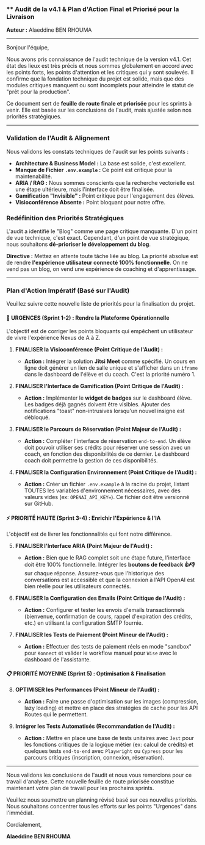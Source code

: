 ### \*\* Audit de la v4.1 & Plan d'Action Final et Priorisé pour la Livraison

**Auteur :** Alaeddine BEN RHOUMA

---

Bonjour l'équipe,

Nous avons pris connaissance de l'audit technique de la version v4.1. Cet état des lieux est très précis et nous sommes globalement en accord avec les points forts, les points d'attention et les critiques qui y sont soulevés. Il confirme que la fondation technique du projet est solide, mais que des modules critiques manquent ou sont incomplets pour atteindre le statut de "prêt pour la production".

Ce document sert de **feuille de route finale et priorisée** pour les sprints à venir. Elle est basée sur les conclusions de l'audit, mais ajustée selon nos priorités stratégiques.

---

### **Validation de l'Audit & Alignement**

Nous validons les constats techniques de l'audit sur les points suivants :

- **Architecture & Business Model :** La base est solide, c'est excellent.
- **Manque de Fichier `.env.example` :** Ce point est critique pour la maintenabilité.
- **ARIA / RAG :** Nous sommes conscients que la recherche vectorielle est une étape ultérieure, mais l'interface doit être finalisée.
- **Gamification "Invisible" :** Point critique pour l'engagement des élèves.
- **Visioconférence Absente :** Point bloquant pour notre offre.

### **Redéfinition des Priorités Stratégiques**

L'audit a identifié le "Blog" comme une page critique manquante. D'un point de vue technique, c'est exact. Cependant, d'un point de vue stratégique, nous souhaitons **dé-prioriser le développement du blog**.

**Directive :** Mettez en attente toute tâche liée au blog. La priorité absolue est de rendre **l'expérience utilisateur connecté 100% fonctionnelle**. On ne vend pas un blog, on vend une expérience de coaching et d'apprentissage.

---

### **Plan d'Action Impératif (Basé sur l'Audit)**

Veuillez suivre cette nouvelle liste de priorités pour la finalisation du projet.

#### **🚨 URGENCES (Sprint 1-2) : Rendre la Plateforme Opérationnelle**

L'objectif est de corriger les points bloquants qui empêchent un utilisateur de vivre l'expérience Nexus de A à Z.

1. **FINALISER la Visioconférence (Point Critique de l'Audit) :**
   - **Action :** Intégrer la solution **Jitsi Meet** comme spécifié. Un cours en ligne doit générer un lien de salle unique et s'afficher dans un `iframe` dans le dashboard de l'élève et du coach. C'est la priorité numéro 1.

2. **FINALISER l'Interface de Gamification (Point Critique de l'Audit) :**
   - **Action :** Implémenter le **widget de badges** sur le dashboard élève. Les badges déjà gagnés doivent être visibles. Ajouter des notifications "toast" non-intrusives lorsqu'un nouvel insigne est débloqué.

3. **FINALISER le Parcours de Réservation (Point Majeur de l'Audit) :**
   - **Action :** Compléter l'interface de réservation `end-to-end`. Un élève doit pouvoir utiliser ses crédits pour réserver une session avec un coach, en fonction des disponibilités de ce dernier. Le dashboard coach doit permettre la gestion de ces disponibilités.

4. **FINALISER la Configuration Environnement (Point Critique de l'Audit) :**
   - **Action :** Créer un fichier `.env.example` à la racine du projet, listant TOUTES les variables d'environnement nécessaires, avec des valeurs vides (ex: `OPENAI_API_KEY=`). Ce fichier doit être versionné sur GitHub.

#### **⚡ PRIORITÉ HAUTE (Sprint 3-4) : Enrichir l'Expérience & l'IA**

L'objectif est de livrer les fonctionnalités qui font notre différence.

5. **FINALISER l'Interface ARIA (Point Majeur de l'Audit) :**
   - **Action :** Bien que le RAG complet soit une étape future, l'interface doit être 100% fonctionnelle. Intégrer les **boutons de feedback 👍👎** sur chaque réponse. Assurez-vous que l'historique des conversations est accessible et que la connexion à l'API OpenAI est bien réelle pour les utilisateurs connectés.

6. **FINALISER la Configuration des Emails (Point Critique de l'Audit) :**
   - **Action :** Configurer et tester les envois d'emails transactionnels (bienvenue, confirmation de cours, rappel d'expiration des crédits, etc.) en utilisant la configuration SMTP fournie.

7. **FINALISER les Tests de Paiement (Point Mineur de l'Audit) :**
   - **Action :** Effectuer des tests de paiement réels en mode "sandbox" pour `Konnect` et valider le workflow manuel pour `Wise` avec le dashboard de l'assistante.

#### **📋 PRIORITÉ MOYENNE (Sprint 5) : Optimisation & Finalisation**

8. **OPTIMISER les Performances (Point Mineur de l'Audit) :**
   - **Action :** Faire une passe d'optimisation sur les images (compression, lazy loading) et mettre en place des stratégies de cache pour les API Routes qui le permettent.

9. **Intégrer les Tests Automatisés (Recommandation de l'Audit) :**
   - **Action :** Mettre en place une base de tests unitaires avec `Jest` pour les fonctions critiques de la logique métier (ex: calcul de crédits) et quelques tests `end-to-end` avec `Playwright` ou `Cypress` pour les parcours critiques (inscription, connexion, réservation).

---

Nous validons les conclusions de l'audit et nous vous remercions pour ce travail d'analyse. Cette nouvelle feuille de route priorisée constitue maintenant votre plan de travail pour les prochains sprints.

Veuillez nous soumettre un planning révisé basé sur ces nouvelles priorités. Nous souhaitons concentrer tous les efforts sur les points "Urgences" dans l'immédiat.

Cordialement,

**Alaeddine BEN RHOUMA**
